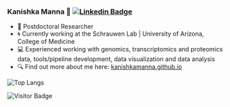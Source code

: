 ### Kanishka Manna 👋   [![Linkedin Badge](https://img.shields.io/badge/LinkedIn-0077B5?style=for-the-badge&logo=linkedin&logoColor=white&link=https://www.linkedin.com/in/kanishka-manna/)](https://www.linkedin.com/in/kanishka-manna/)

- 🧬 Postdoctoral Researcher
- 🌀 Currently working at the Schrauwen Lab |  University of Arizona, College of Medicine
- 💻 Experienced working with genomics, transcriptomics and proteomics data, tools/pipeline development, data visualization and data analysis
- 🔍 Find out more about me here: [kanishkamanna.github.io](https://kanishkamanna.github.io)

![Top Langs](https://github-readme-stats.vercel.app/api/top-langs/?username=kanishkamanna&hide=TeX&layout=compact)

![Visitor Badge](https://visitor-badge.laobi.icu/badge?page_id=kanishkamanna.kanishkamanna)

<!--
Here are some ideas to get you started:

- 🔭 I’m currently working on ...
- 🌱 I’m currently learning ...
- 👯 I’m looking to collaborate on ...
- 🤔 I’m looking for help with ...
- 💬 Ask me about ...
- 📫 How to reach me: ...
- 😄 Pronouns: ...
- ⚡ Fun fact: ...
-->
